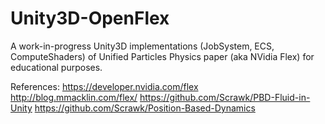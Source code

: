 # Unity3D-OpenFlex

A work-in-progress Unity3D implementations (JobSystem, ECS, ComputeShaders) of Unified Particles Physics paper (aka NVidia Flex) for educational purposes.


References:
https://developer.nvidia.com/flex
http://blog.mmacklin.com/flex/
https://github.com/Scrawk/PBD-Fluid-in-Unity
https://github.com/Scrawk/Position-Based-Dynamics

